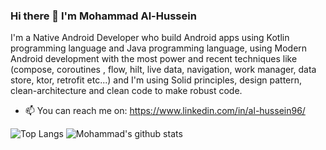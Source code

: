 ### Hi there 👋 I'm Mohammad Al-Hussein
I'm a Native Android Developer who build Android apps using Kotlin programming language and Java programming language, using Modern Android development with the most power and recent techniques like (compose, coroutines , flow, hilt, live data, navigation, work manager, data store, ktor, retrofit etc...) and I'm using Solid principles, design pattern, clean-architecture and clean code to make robust code.

- 📫 You can reach me on: https://www.linkedin.com/in/al-hussein96/

![Top Langs](https://github-readme-stats.vercel.app/api/top-langs/?username=Al-Hussein-96&hide=javascript,html&show_icons=true&theme=tokyonight)
![Mohammad's github stats](https://github-readme-stats.vercel.app/api?username=Al-Hussein-96&show_icons=true&theme=tokyonight)
<!--
**Al-Hussein-96/Al-Hussein-96** is a ✨ _special_ ✨ repository because its `README.md` (this file) appears on your GitHub profile.

Here are some ideas to get you started:

- 🔭 I’m currently working on ...
- 🌱 I’m currently learning ...
- 👯 I’m looking to collaborate on ...
- 🤔 I’m looking for help with ...
- 💬 Ask me about ...
- 📫 How to reach me: ...
- 😄 Pronouns: ...
- ⚡ Fun fact: ...
-->
